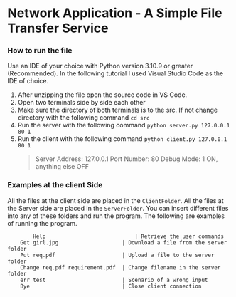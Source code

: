 # Network Application - A Simple File Transfer Service

### How to run the file

Use an IDE of your choice with Python version 3.10.9 or greater (Recommended).
In the following tutorial I used Visual Studio Code as the IDE of choice.

1. After unzipping the file open the source code in VS Code.
2. Open two terminals side by side each other
3. Make sure the directory of both terminals is to the src.
   If not change directory with the following command `cd src`
4. Run the server with the following command `python server.py 127.0.0.1 80 1`
5. Run the client with the following command `python client.py 127.0.0.1 80 1`
    > Server Address: 127.0.0.1
    > Port Number: 80
    > Debug Mode: 1 ON, anything else OFF

### Examples at the client Side

All the files at the client side are placed in the `ClientFolder`.
All the files at the Server side are placed in the `ServerFolder`.
You can insert different files into any of these folders and run the program.
The following are examples of running the program.

```
    	Help                            | Retrieve the user commands
	Get girl.jpg                    | Download a file from the server folder
	Put req.pdf                     | Upload a file to the server folder
	Change req.pdf requirement.pdf  | Change filename in the server folder
	err test                        | Scenario of a wrong input
	Bye                             | Close client connection
```
